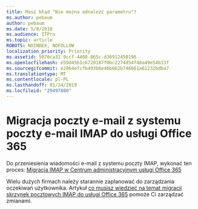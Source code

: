 ```yaml
---
title: Masz błąd "Nie można odnaleźć parametru"?
ms.author: pebaum
author: pebaum
ms.date: 5/8/2018
ms.audience: ITPro
ms.topic: article
ROBOTS: NOINDEX, NOFOLLOW
localization_priority: Priority
ms.assetid: 5070ca31-9ccf-4408-865c-d36912450196
ms.openlocfilehash: e59d45b1c6720187f0bc2274d54f48a49e54b33f
ms.sourcegitcommit: e2864efcfb493b6e46b662b746661a61232bdba7
ms.translationtype: MT
ms.contentlocale: pl-PL
ms.lasthandoff: 01/24/2019
ms.locfileid: "29497880"
---
```

# <a name="migrating-email-from-imap-email-system-to-office-365"></a>Migracja poczty e-mail z systemu poczty e-mail IMAP do usługi Office 365

Do przeniesienia wiadomości e-mail z systemu poczty IMAP, wykonać ten proces: [Migracja IMAP w Centrum administracyjnym usługi Office 365](https://support.office.com/article/4682f2e4-f720-4868-91ab-207f5b0c325d)
  
Wielu dużych firmach należy starannie zaplanować do zarządzania oczekiwań użytkownika. Artykuł [co musisz wiedzieć na temat migracji skrzynek pocztowych IMAP do usługi Office 365](https://support.office.com/article/3fe19996-29bc-4879-aab9-5a622b2f1481) pomoże Ci zarządzać zmianami. 
  

